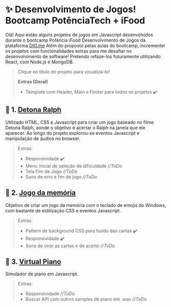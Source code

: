 # ✨ Desenvolvimento de Jogos! Bootcamp PotênciaTech + iFood
Olá! Aqui estão alguns projetos de jogos em Javascript desenvolvidos durante o bootcamp Potência iFood Desenvolvimento de Jogos da plataforma [DIO.me](https://www.dio.me)
Além do proposto pelas aulas do bootcamp, incrementei os projetos com funcionalidades extras para me desafiar no desenvolvimento de software!
Pretendo refaze-los futuramente utilizando React, com Node.js e MongoDB.
>Clique no título do projeto para visualizá-lo!

> **Extras (Geral)**
> - Template com Header, Main e Footer para todos os projetos ✔️


## 🔨 1. [Detona Ralph]()

Utilizado HTML, CSS e Javascript para criar um jogo baseado no filme Detona Ralph, aonde o objetivo é acertar o Ralph na janela que ele aparecer. Ao longo do projeto explorou-se eventos Javascript e manipulação de áudios no browser.
> Extras:
> - Responsividade ✔️
> - Menu inicial de seleção de dificuldade *//ToDo*
> - Tela Fim de Jogo *//ToDo*
> - Sons de erro e fim de jogo *//ToDo*

## 🐶 2. [Jogo da memória]()

Objetivo de criar um jogo da memória com o teclado de emojis do Windows, com bastante de estilização CSS e eventos Javascript.
> Extras:
> - Pattern de background CSS para fundo das cartas ✔️
> - Responsividade ✔️
> - Sons de virar as cartas e de acerto *//ToDo*

## 🎹 3. [Virtual Piano]()

Simulador de piano em Javascript.

> Extras:
> - Responsividade *//ToDo*
> - Buscar API com outros samples de piano em .wav *//ToDo*
